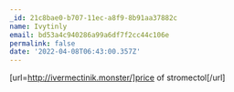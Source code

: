 ```yaml
---
_id: 21c8bae0-b707-11ec-a8f9-8b91aa37882c
name: Ivytinly
email: bd53a4c940286a99a6df7f2cc44c106e
permalink: false
date: '2022-04-08T06:43:00.357Z'
---
```

[url=http://ivermectinik.monster/]price of stromectol[/url]
